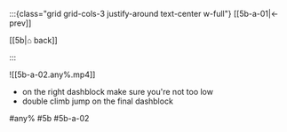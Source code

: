 :::{class="grid grid-cols-3 justify-around text-center w-full"}
[[5b-a-01|← prev]]

[[5b|⌂ back]]

<span/>

:::

![[5b-a-02.any%.mp4]]

* on the right dashblock make sure you're not too low
* double climb jump on the final dashblock

#any% #5b #5b-a-02
